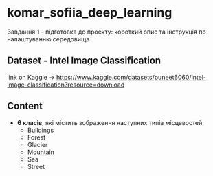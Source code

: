 # komar_sofiia_deep_learning
Завдання 1 - підготовка до проекту: короткий опис та інструкція по налаштуванню середовища
## Dataset - Intel Image Classification
link on Kaggle -> https://www.kaggle.com/datasets/puneet6060/intel-image-classification?resource=download
## Content
- **6 класів**, які містить зображення наступних типів місцевостей:
  - Buildings
  - Forest
  - Glacier
  - Mountain
  - Sea
  - Street
